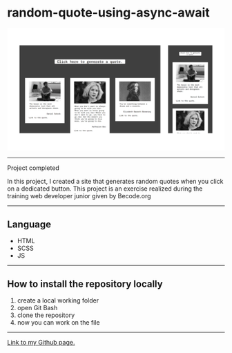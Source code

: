 # random-quote-using-async-await

![](./assets/img/readme.png)

---

Project completed

In this project, I created a site that generates random quotes when you click on a dedicated button. This project is an exercise realized during the training web developer junior given by Becode.org

---

## Language

- HTML
- SCSS
- JS

---

## How to install the repository locally

1. create a local working folder
2. open Git Bash
3. clone the repository
4. now you can work on the file

---

[Link to my Github page.](https://mathildecornelis.github.io/random-quote-using-async-await/)
